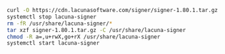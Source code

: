﻿```sh
curl -O https://cdn.lacunasoftware.com/signer/signer-1.80.1.tar.gz
systemctl stop lacuna-signer
rm -fR /usr/share/lacuna-signer/*
tar xzf signer-1.80.1.tar.gz -C /usr/share/lacuna-signer
chmod -R a=,u+rwX,go+rX /usr/share/lacuna-signer
systemctl start lacuna-signer
```
